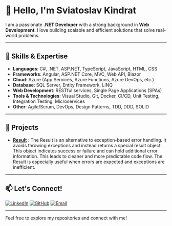 # 👋 Hello, I'm Sviatoslav Kindrat

I am a passionate **.NET Developer** with a strong background in **Web Development**. I love building scalable and efficient solutions that solve real-world problems.

---

## 🚀 Skills & Expertise

- **Languages**: C#, .NET, ASP.NET, TypeScript, JavaScript, HTML, CSS
- **Frameworks**: Angular, ASP.NET Core, MVC, Web API, Blazor
- **Cloud**: Azure (App Services, Azure Functions, Azure DevOps, etc.)
- **Database**: SQL Server, Entity Framework, LINQ
- **Web Development**: RESTful services, Single Page Applications (SPAs)
- **Tools & Technologies**: Visual Studio, Git, Docker, CI/CD, Unit Testing, Integration Testing, Microservices
- **Other**: Agile/Scrum, DevOps, Design Patterns, TDD, DDD, SOLID

---

## 🔧 Projects

- [**Result**](https://github.com/Sviatoslav93/Result) : The Result is an alternative to exception-based error handling. It avoids throwing exceptions and instead returns a special result object. This object indicates success or failure and can hold additional error information. This leads to cleaner and more predictable code flow. The Result is especially useful when errors are expected and exceptions are inefficient.

---

## 📫 Let's Connect!

[![LinkedIn](https://img.shields.io/badge/LinkedIn-0077B5?style=flat&logo=linkedin&logoColor=white)](https://www.linkedin.com/in/sviatoslav-kindrat-35b83b138/)
[![GitHub](https://img.shields.io/badge/GitHub-181717?style=flat&logo=github&logoColor=white)](https://github.com/Sviatoslav93)
[![Email](https://img.shields.io/badge/Email-D14836?style=flat&logo=gmail&logoColor=white)](mailto:sviatoslav.kindrat@outlook.com)

---

Feel free to explore my repositories and connect with me!
